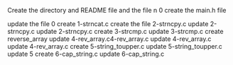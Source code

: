 Create the directory and README file and the file n 0
create the main.h file

update the file 0
create 1-strncat.c
create the file  2-strncpy.c
update  2-strncpy.c
update  2-strncpy.c
create 3-strcmp.c
update 3-strcmp.c
create reverse_array
update 4-rev_array.c4-rev_array.c
update 4-rev_array.c
update 4-rev_array.c
create 5-string_toupper.c
update 5-string_toupper.c
update 5
create 6-cap_string.c
update 6-cap_string.c
